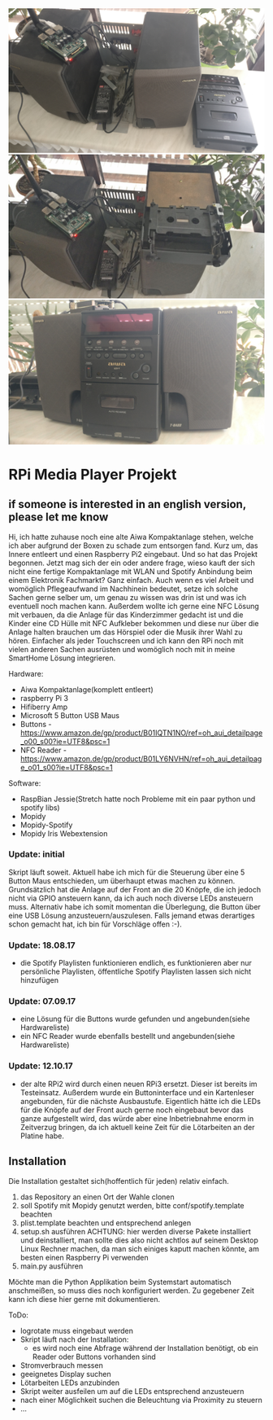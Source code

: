 <img src='/pic/1.jpg' alt='aktueller Stand'>
<img src='/pic/2.jpg' alt='aktueller Stand'>
<img src='/pic/3.jpg' alt='aktueller Stand'>

# RPi Media Player Projekt
## if someone is interested in an english version, please let me know

Hi,
ich hatte zuhause noch eine alte Aiwa Kompaktanlage stehen, welche ich aber aufgrund der
Boxen zu schade zum entsorgen fand. Kurz um, das Innere entleert und einen Raspberry Pi2
eingebaut. Und so hat das Projekt begonnen.
Jetzt mag sich der ein oder andere frage, wieso kauft der sich nicht eine fertige Kompaktanlage
mit WLAN und Spotify Anbindung beim einem Elektronik Fachmarkt?
Ganz einfach. Auch wenn es viel Arbeit und womöglich Pflegeaufwand im Nachhinein bedeutet,
setze ich solche Sachen gerne selber um, um genau zu wissen was drin ist und was ich eventuell
noch machen kann. Außerdem wollte ich gerne eine NFC Lösung mit verbauen, da die Anlage für das Kinderzimmer gedacht ist und die Kinder eine CD Hülle mit NFC Aufkleber bekommen und diese nur über die Anlage halten brauchen um das Hörspiel oder die Musik ihrer Wahl zu hören.
Einfacher als jeder Touchscreen und ich kann den RPi noch mit vielen anderen Sachen ausrüsten und womöglich noch mit in meine SmartHome Lösung integrieren.

Hardware:
- Aiwa Kompaktanlage(komplett entleert)
- raspberry Pi 3
- Hifiberry Amp
- Microsoft 5 Button USB Maus
- Buttons - https://www.amazon.de/gp/product/B01IQTN1NO/ref=oh_aui_detailpage_o00_s00?ie=UTF8&psc=1
- NFC Reader - https://www.amazon.de/gp/product/B01LY6NVHN/ref=oh_aui_detailpage_o01_s00?ie=UTF8&psc=1

Software:
- RaspBian Jessie(Stretch hatte noch Probleme mit ein paar python und spotify libs)
- Mopidy
- Mopidy-Spotify
- Mopidy Iris Webextension

### Update: initial
Skript läuft soweit.
Aktuell habe ich mich für die Steuerung über eine 5 Button Maus entschieden, um überhaupt etwas machen zu können.
Grundsätzlich hat die Anlage auf der Front an die 20 Knöpfe, die ich jedoch nicht via GPIO ansteuern kann, da ich auch noch diverse LEDs ansteuern muss.
Alternativ habe ich somit momentan die Überlegung, die Button über eine USB Lösung anzusteuern/auszulesen.
Falls jemand etwas derartiges schon gemacht hat, ich bin für Vorschläge offen :-).

### Update: 18.08.17
- die Spotify Playlisten funktionieren endlich, es funktionieren aber nur persönliche Playlisten, öffentliche Spotify Playlisten lassen sich nicht hinzufügen

### Update: 07.09.17
- eine Lösung für die Buttons wurde gefunden und angebunden(siehe Hardwareliste)
- ein NFC Reader wurde ebenfalls bestellt und angebunden(siehe Hardwareliste)

### Update: 12.10.17
- der alte RPi2 wird durch einen neuen RPi3 ersetzt. Dieser ist bereits im Testeinsatz. Außerdem wurde ein Buttoninterface und ein Kartenleser angebunden, für die nächste Ausbaustufe.
Eigentlich hätte ich die LEDs für die Knöpfe auf der Front auch gerne noch eingebaut bevor das ganze aufgestellt wird, das würde aber eine Inbetriebnahme enorm in Zeitverzug bringen, da ich aktuell keine Zeit für die Lötarbeiten an der Platine habe.


## Installation
Die Installation gestaltet sich(hoffentlich für jeden) relativ einfach.
1. das Repository an einen Ort der Wahle clonen
2. soll Spotify mit Mopidy genutzt werden, bitte conf/spotify.template beachten
3. plist.template beachten und entsprechend anlegen
4. setup.sh ausführen ACHTUNG: hier werden diverse Pakete installiert und deinstalliert, man sollte dies also nicht achtlos auf seinem Desktop Linux Rechner machen, da man sich einiges kaputt machen könnte, am besten einen Raspberry Pi verwenden
5. main.py ausführen

Möchte man die Python Applikation beim Systemstart automatisch anschmeißen, so muss dies noch konfiguriert werden.
Zu gegebener Zeit kann ich diese hier gerne mit dokumentieren.


ToDo:
- logrotate muss eingebaut werden
- Skript läuft nach der Installation:
  - es wird noch eine Abfrage während der Installation benötigt, ob ein Reader oder Buttons vorhanden sind
- Stromverbrauch messen
- geeignetes Display suchen
- Lötarbeiten LEDs anzubinden
- Skript weiter ausfeilen um auf die LEDs entsprechend anzusteuern
- nach einer Möglichkeit suchen die Beleuchtung via Proximity zu steuern
- ...
